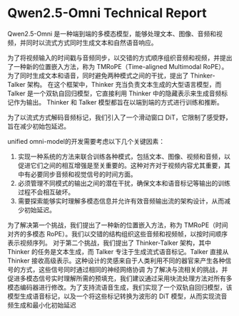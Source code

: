 # Qwen2.5-Omni Technical Report

Qwen2.5-Omni 是一种端到端的多模态模型，能够处理文本、图像、音频和视频，并同时以流式方式同时生成文本和自然语音响应。

为了将视频输入的时间戳与音频同步，以交错的方式顺序组织音频和视频，并提出了一种新的位置嵌入方法，称为 TMRoPE（Time-aligned Multimodal RoPE）。
为了同时生成文本和语音，同时避免两种模式之间的干扰，提出了 Thinker-Talker 架构。
在这个框架中，Thinker 充当负责文本生成的大型语言模型，而 Talker 是一个双轨自回归模型，它直接利用 Thinker 中的隐藏表示来生成音频标记作为输出。
Thinker 和 Talker 模型都旨在以端到端的方式进行训练和推断。

为了以流式方式解码音频标记，我们引入了一个滑动窗口 DiT，它限制了感受野，旨在减少初始包延迟。


unified omni-model的开发需要考虑以下几个关键因素：
1. 实现一种系统的方法来联合训练各种模式，包括文本、图像、视频和音频，以促进它们之间的相互增强是至关重要的。这种对齐对于视频内容尤其重要，其中有必要同步音频和视觉信号的时间方面。
2. 必须管理不同模式的输出之间的潜在干扰，确保文本和语音标记等输出的训练过程不会相互破坏。
3. 需要探索能够实时理解多模态信息并允许有效音频输出流的架构设计，从而减少初始延迟。

为了解决第一个挑战，我们提出了一种新的位置嵌入方法，称为 TMRoPE（时间对齐的多模态 RoPE）。我们以交错的结构组织这些音频和视频帧，以按时间顺序表示视频序列。
对于第二个挑战，我们提出了 Thinker-Talker 架构，其中 Thinker 的任务是文本生成，而 Talker 专注于生成流式语音标记。Talker 直接从 Thinker 接收高级表示。这种设计的灵感来自于人类利用不同的器官来产生各种信号的方式，这些信号同时通过相同的神经网络协调
为了解决与流相关的挑战，并促进多模态信号实时理解所需的预填充，我们建议通过采用块流处理方法对所有多模态编码器进行修改。为了支持流语音生成，我们实现了一个双轨自回归模型，该模型生成语音标记，以及一个将这些标记转换为波形的 DiT 模型，从而实现流音频生成和最小化初始延迟

